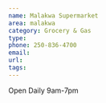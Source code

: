 ```yaml
---
name: Malakwa Supermarket
area: malakwa
category: Grocery & Gas
type:
phone: 250-836-4700
email:
url:
tags:
---
```


Open Daily 9am-7pm
